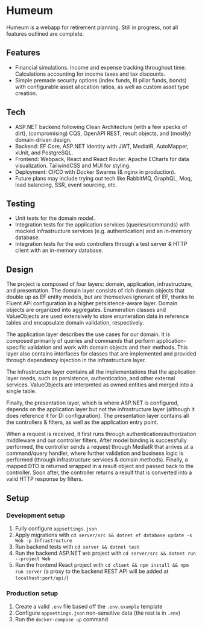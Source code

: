# Humeum

Humeum is a webapp for retirement planning. Still in progress, not all features outlined are complete.

## Features

* Financial simulations. Income and expense tracking throughout time. Calculations accounting for income taxes and tax discounts.
* Simple premade security options (index funds, III pillar funds, bonds) with configurable asset allocation ratios, as well as custom asset type creation.

## Tech

* ASP.NET backend following Clean Architecture (with a few specks of dirt), (compromising) CQS, OpenAPI REST, result objects, and (mostly) domain-driven design.
* Backend: EF Core, ASP.NET Identity with JWT, MediatR, AutoMapper, xUnit, and PostgreSQL.
* Frontend: Webpack, React and React Router. Apache ECharts for data visualization. TailwindCSS and MUI for styling.
* Deployment: CI/CD with Docker Swarms (& nginx in production).
* Future plans may include trying out tech like RabbitMQ, GraphQL, Moq, load balancing, SSR, event sourcing, etc.

## Testing

* Unit tests for the domain model.
* Integration tests for the application services (queries/commands) with mocked infrastructure services (e.g. authentication) and an in-memory database.
* Integration tests for the web controllers through a test server & HTTP client with an in-memory database.

## Design

The project is composed of four layers: domain, application, infrastructure, and presentation. The domain layer consists of rich domain objects that double up as EF entity models, but are themselves ignorant of EF, thanks to Fluent API configuration in a higher persistence-aware layer. Domain objects are organized into aggregates. Enumeration classes and ValueObjects are used extensively to store enumeration data in reference tables and encapsulate domain validation, respectively.

The application layer describes the use cases for our domain. It is composed primarily of queries and commands that perform application-specific validation and work with domain objects and their methods. This layer also contains interfaces for classes that are implemented and provided through dependency injection in the infrastructure layer.

The infrastructure layer contains all the implementations that the application layer needs, such as persistence, authentication, and other external services. ValueObjects are interpreted as owned entities and merged into a single table.

Finally, the presentation layer, which is where ASP.NET is configured, depends on the application layer but not the infrastructure layer (although it does reference it for DI configuration). The presentation layer contains all the controllers & filters, as well as the application entry point.

When a request is received, it first runs through authentication/authorization middleware and our controller filters. After model binding is successfully performed, the controller sends a request through MediatR that arrives at a command/query handler, where further validation and business logic is performed (through infrastructure services & domain methods). Finally, a mapped DTO is returned wrapped in a result object and passed back to the controller. Soon after, the controller returns a result that is converted into a valid HTTP response by filters.

## Setup

### Development setup

1. Fully configure `appsettings.json`
1. Apply migrations with `cd server/src && dotnet ef database update -s Web -p Infrastructure`
1. Run backend tests with `cd server && dotnet test`
1. Run the backend ASP.NET `Web` project with `cd server/src && dotnet run --project Web`
1. Run the frontend React project with `cd client && npm install && npm run server` (a proxy to the backend REST API will be added at `localhost:port/api/`)

### Production setup

1. Create a valid `.env` file based off the `.env.example` template
1. Configure `appsettings.json` non-sensitive data (the rest is in `.env`)
1. Run the `docker-compose up` command
